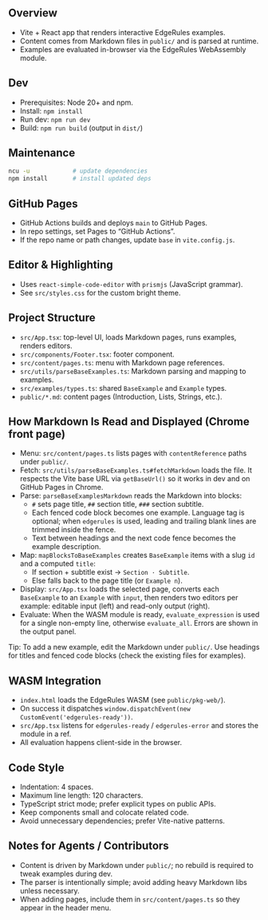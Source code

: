 ## Overview

- Vite + React app that renders interactive EdgeRules examples.
- Content comes from Markdown files in `public/` and is parsed at runtime.
- Examples are evaluated in-browser via the EdgeRules WebAssembly module.

## Dev

- Prerequisites: Node 20+ and npm.
- Install: `npm install`
- Run dev: `npm run dev`
- Build: `npm run build` (output in `dist/`)

## Maintenance

```bash
ncu -u            # update dependencies
npm install       # install updated deps
```

## GitHub Pages

- GitHub Actions builds and deploys `main` to GitHub Pages.
- In repo settings, set Pages to “GitHub Actions”.
- If the repo name or path changes, update `base` in `vite.config.js`.

## Editor & Highlighting

- Uses `react-simple-code-editor` with `prismjs` (JavaScript grammar).
- See `src/styles.css` for the custom bright theme.

## Project Structure

- `src/App.tsx`: top-level UI, loads Markdown pages, runs examples, renders editors.
- `src/components/Footer.tsx`: footer component.
- `src/content/pages.ts`: menu with Markdown page references.
- `src/utils/parseBaseExamples.ts`: Markdown parsing and mapping to examples.
- `src/examples/types.ts`: shared `BaseExample` and `Example` types.
- `public/*.md`: content pages (Introduction, Lists, Strings, etc.).

## How Markdown Is Read and Displayed (Chrome front page)

- Menu: `src/content/pages.ts` lists pages with `contentReference` paths under `public/`.
- Fetch: `src/utils/parseBaseExamples.ts#fetchMarkdown` loads the file. It respects the Vite base URL
  via `getBaseUrl()` so it works in dev and on GitHub Pages in Chrome.
- Parse: `parseBaseExamplesMarkdown` reads the Markdown into blocks:
  - `#` sets page title, `##` section title, `###` section subtitle.
  - Each fenced code block becomes one example. Language tag is optional; when `edgerules` is used,
    leading and trailing blank lines are trimmed inside the fence.
  - Text between headings and the next code fence becomes the example description.
- Map: `mapBlocksToBaseExamples` creates `BaseExample` items with a slug `id` and a computed `title`:
  - If section + subtitle exist → `Section · Subtitle`.
  - Else falls back to the page title (or `Example n`).
- Display: `src/App.tsx` loads the selected page, converts each `BaseExample` to an `Example` with
  `input`, then renders two editors per example: editable input (left) and read-only output (right).
- Evaluate: When the WASM module is ready, `evaluate_expression` is used for a single non-empty line,
  otherwise `evaluate_all`. Errors are shown in the output panel.

Tip: To add a new example, edit the Markdown under `public/`. Use headings for titles and fenced code
blocks (check the existing files for examples).

## WASM Integration

- `index.html` loads the EdgeRules WASM (see `public/pkg-web/`).
- On success it dispatches `window.dispatchEvent(new CustomEvent('edgerules-ready'))`.
- `src/App.tsx` listens for `edgerules-ready` / `edgerules-error` and stores the module in a ref.
- All evaluation happens client-side in the browser.

## Code Style

- Indentation: 4 spaces.
- Maximum line length: 120 characters.
- TypeScript strict mode; prefer explicit types on public APIs.
- Keep components small and colocate related code.
- Avoid unnecessary dependencies; prefer Vite-native patterns.

## Notes for Agents / Contributors

- Content is driven by Markdown under `public/`; no rebuild is required to tweak examples during dev.
- The parser is intentionally simple; avoid adding heavy Markdown libs unless necessary.
- When adding pages, include them in `src/content/pages.ts` so they appear in the header menu.
